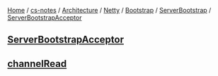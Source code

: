 [Home](https://mengxianbin.github.io) /
[cs-notes](https://mengxianbin.github.io/cs-notes/site) /
[Architecture](https://mengxianbin.github.io/cs-notes/site/Architecture) /
[Netty](https://mengxianbin.github.io/cs-notes/site/Architecture/Netty) /
[Bootstrap](https://mengxianbin.github.io/cs-notes/site/Architecture/Netty/Bootstrap) /
[ServerBootstrap](https://mengxianbin.github.io/cs-notes/site/Architecture/Netty/Bootstrap/ServerBootstrap) /
[ServerBootstrapAcceptor](https://mengxianbin.github.io/cs-notes/site/Architecture/Netty/Bootstrap/ServerBootstrap/ServerBootstrapAcceptor)

## [ServerBootstrapAcceptor](https://mengxianbin.github.io/cs-notes/site/Architecture/Netty/Bootstrap/ServerBootstrap/ServerBootstrapAcceptor/ServerBootstrapAcceptor)

## [channelRead](https://mengxianbin.github.io/cs-notes/site/Architecture/Netty/Bootstrap/ServerBootstrap/ServerBootstrapAcceptor/channelRead)
